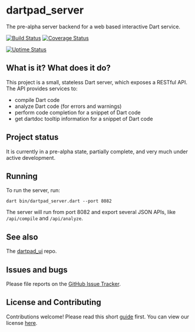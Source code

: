 # dartpad_server

The pre-alpha server backend for a web based interactive Dart service.

[![Build Status](https://travis-ci.org/dart-lang/dartpad_server.svg)](https://travis-ci.org/dart-lang/dartpad_server)
[![Coverage Status](https://img.shields.io/coveralls/dart-lang/dartpad_server.svg)](https://coveralls.io/r/dart-lang/dartpad_server?branch=master)

[![Uptime Status](https://img.shields.io/badge/uptime-StatusCake-green.svg)](http://uptime.statuscake.com/?TestID=6FVej0AP1A)

## What is it? What does it do?

This project is a small, stateless Dart server, which exposes a RESTful API.
The API provides services to:

- compile Dart code
- analyze Dart code (for errors and warnings)
- perform code completion for a snippet of Dart code
- get dartdoc tooltip information for a snippet of Dart code

## Project status

It is currently in a pre-alpha state, partially complete, and very much under active development.

## Running

To run the server, run:

    dart bin/dartpad_server.dart --port 8082

The server will run from port 8082 and export several JSON APIs, like
`/api/compile` and `/api/analyze`.

## See also

The [dartpad_ui](https://github.com/dart-lang/dartpad_ui) repo.

## Issues and bugs

Please file reports on the
[GitHub Issue Tracker](https://github.com/dart-lang/dartpad_server/issues).

## License and Contributing

Contributions welcome! Please read this short
[guide](https://github.com/dart-lang/dartpad_server/wiki/Contributing) first.
You can view our license
[here](https://github.com/dart-lang/dartpad_server/blob/master/LICENSE).
